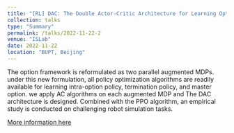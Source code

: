 ```yaml
---
title: "[RL] DAC: The Double Actor-Critic Architecture for Learning Options"
collection: talks
type: "Summary"
permalink: /talks/2022-11-22-2
venue: "ISLab"
date: 2022-11-22
location: "BUPT, Beijing"
---
```

The option framework is reformulated as two parallel augmented MDPs. under this new formulation, all policy optimization algorithms are readily available for learning intra-option policy, termination policy, and master option. we apply AC algorithms on each augmented MDP and The DAC architecture is designed. Combined with the PPO algorithm, an empirical study is conducted on challenging robot simulation tasks.

[More information here](https://www.yuque.com/liujiarun-kfs4n/blblwd/eiilv88eimbyr7k3?singleDoc)
